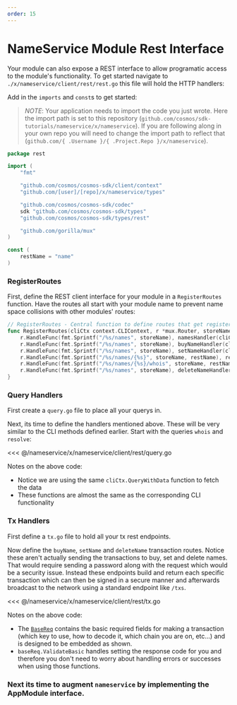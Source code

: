 ```yaml
---
order: 15
---
```


# NameService Module Rest Interface

Your module can also expose a REST interface to allow programatic access to the module's functionality. To get started navigate to `./x/nameservice/client/rest/rest.go` this file will hold the HTTP handlers:

Add in the `imports` and `const`s to get started:

> _*NOTE*_: Your application needs to import the code you just wrote. Here the import path is set to this repository (`github.com/cosmos/sdk-tutorials/nameservice/x/nameservice`). If you are following along in your own repo you will need to change the import path to reflect that (`github.com/{ .Username }/{ .Project.Repo }/x/nameservice`).

```go
package rest

import (
	"fmt"

	"github.com/cosmos/cosmos-sdk/client/context"
	"github.com/[user]/[repo]/x/nameservice/types"

	"github.com/cosmos/cosmos-sdk/codec"
	sdk "github.com/cosmos/cosmos-sdk/types"
	"github.com/cosmos/cosmos-sdk/types/rest"

	"github.com/gorilla/mux"
)

const (
	restName = "name"
)
```

### RegisterRoutes

First, define the REST client interface for your module in a `RegisterRoutes` function. Have the routes all start with your module name to prevent name space collisions with other modules' routes:

```go
// RegisterRoutes - Central function to define routes that get registered by the main application
func RegisterRoutes(cliCtx context.CLIContext, r *mux.Router, storeName string) {
	r.HandleFunc(fmt.Sprintf("/%s/names", storeName), namesHandler(cliCtx, storeName)).Methods("GET")
	r.HandleFunc(fmt.Sprintf("/%s/names", storeName), buyNameHandler(cliCtx)).Methods("POST")
	r.HandleFunc(fmt.Sprintf("/%s/names", storeName), setNameHandler(cliCtx)).Methods("PUT")
	r.HandleFunc(fmt.Sprintf("/%s/names/{%s}", storeName, restName), resolveNameHandler(cliCtx, storeName)).Methods("GET")
	r.HandleFunc(fmt.Sprintf("/%s/names/{%s}/whois", storeName, restName), whoIsHandler(cliCtx, storeName)).Methods("GET")
	r.HandleFunc(fmt.Sprintf("/%s/names", storeName), deleteNameHandler(cliCtx)).Methods("DELETE")
}
```

### Query Handlers

First create a `query.go` file to place all your querys in.

Next, its time to define the handlers mentioned above. These will be very similar to the CLI methods defined earlier. Start with the queries `whois` and `resolve`:

<<< @/nameservice/x/nameservice/client/rest/query.go

Notes on the above code:

- Notice we are using the same `cliCtx.QueryWithData` function to fetch the data
- These functions are almost the same as the corresponding CLI functionality

### Tx Handlers

First define a `tx.go` file to hold all your tx rest endpoints.

Now define the `buyName`, `setName` and `deleteName` transaction routes. Notice these aren't actually sending the transactions to buy, set and delete names. That would require sending a password along with the request which would be a security issue. Instead these endpoints build and return each specific transaction which can then be signed in a secure manner and afterwards broadcast to the network using a standard endpoint like `/txs`.

<<< @/nameservice/x/nameservice/client/rest/tx.go

Notes on the above code:

- The [`BaseReq`](https://godoc.org/github.com/cosmos/cosmos-sdk/client/utils#BaseReq) contains the basic required fields for making a transaction (which key to use, how to decode it, which chain you are on, etc...) and is designed to be embedded as shown.
- `baseReq.ValidateBasic` handles setting the response code for you and therefore you don't need to worry about handling errors or successes when using those functions.

### Next its time to augment `nameservice` by implementing the AppModule interface.
